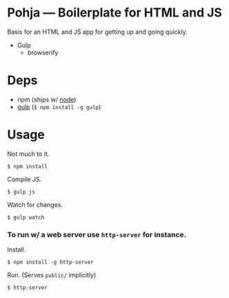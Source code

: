 # Pohja &mdash; Boilerplate for HTML and JS

Basis for an HTML and JS app for getting up and going quickly.

  * Gulp
    - browserify

# Deps

  * npm (ships w/ [node][nodejs.org])
  * [gulp][gulpjs.com] (`$ npm install -g gulp`)

# Usage

Not much to it.

`$ npm install`

Compile JS.

`$ gulp js`

Watch for changes.

`$ gulp watch`

### To run w/ a web server use `http-server` for instance.

Install.

`$ npm install -g http-server`

Run. (Serves `public/` implicitly)

`$ http-server`

[nodejs.org]: http://nodejs.org
[gulpjs.com]: http://gulpjs.com

